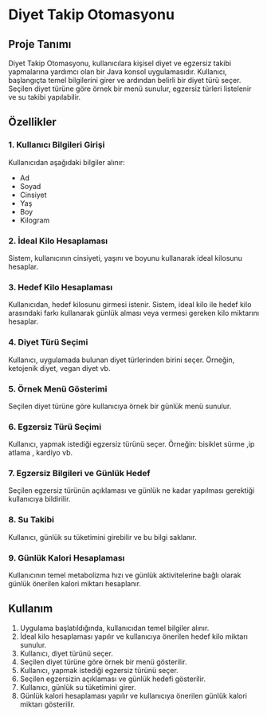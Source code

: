 # Diyet Takip Otomasyonu

## Proje Tanımı

Diyet Takip Otomasyonu, kullanıcılara kişisel diyet ve egzersiz takibi yapmalarına yardımcı olan bir Java konsol uygulamasıdır. Kullanıcı, başlangıçta temel bilgilerini girer ve ardından belirli bir diyet türü seçer. Seçilen diyet türüne göre örnek bir menü sunulur, egzersiz türleri listelenir ve su takibi yapılabilir.

## Özellikler

### 1. Kullanıcı Bilgileri Girişi

Kullanıcıdan aşağıdaki bilgiler alınır:
- Ad
- Soyad
- Cinsiyet
- Yaş
- Boy
- Kilogram

### 2. İdeal Kilo Hesaplaması

Sistem, kullanıcının cinsiyeti, yaşını ve boyunu kullanarak ideal kilosunu hesaplar.

### 3. Hedef Kilo Hesaplaması

Kullanıcıdan, hedef kilosunu girmesi istenir. Sistem, ideal kilo ile hedef kilo arasındaki farkı kullanarak günlük alması veya vermesi gereken kilo miktarını hesaplar.

### 4. Diyet Türü Seçimi

Kullanıcı, uygulamada bulunan diyet türlerinden birini seçer. Örneğin, ketojenik diyet, vegan diyet vb.

### 5. Örnek Menü Gösterimi

Seçilen diyet türüne göre kullanıcıya örnek bir günlük menü sunulur.

### 6. Egzersiz Türü Seçimi

Kullanıcı, yapmak istediği egzersiz türünü seçer. Örneğin: bisiklet sürme ,ip atlama , kardiyo vb.

### 7. Egzersiz Bilgileri ve Günlük Hedef

Seçilen egzersiz türünün açıklaması ve günlük ne kadar yapılması gerektiği kullanıcıya bildirilir.

### 8. Su Takibi

Kullanıcı, günlük su tüketimini girebilir ve bu bilgi saklanır.

### 9. Günlük Kalori Hesaplaması

Kullanıcının temel metabolizma hızı ve günlük aktivitelerine bağlı olarak günlük önerilen kalori miktarı hesaplanır.

## Kullanım

1. Uygulama başlatıldığında, kullanıcıdan temel bilgiler alınır.
2. İdeal kilo hesaplaması yapılır ve kullanıcıya önerilen hedef kilo miktarı sunulur.
3. Kullanıcı, diyet türünü seçer.
4. Seçilen diyet türüne göre örnek bir menü gösterilir.
5. Kullanıcı, yapmak istediği egzersiz türünü seçer.
6. Seçilen egzersizin açıklaması ve günlük hedefi gösterilir.
7. Kullanıcı, günlük su tüketimini girer.
8. Günlük kalori hesaplaması yapılır ve kullanıcıya önerilen günlük kalori miktarı gösterilir.
